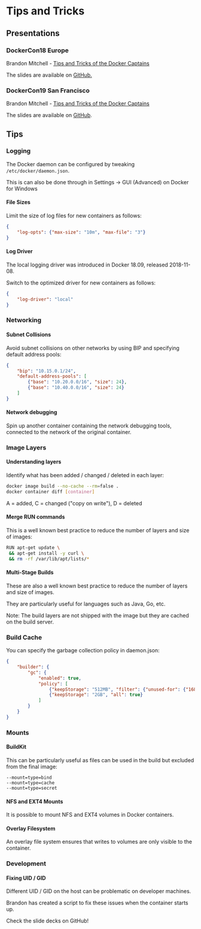 # Tips and Tricks

## Presentations

### DockerCon18 Europe

Brandon Mitchell - [Tips and Tricks of the Docker Captains](https://www.youtube.com/watch?v=fdB31LScQzY&list)

The slides are available on [GitHub.](https://github.com/sudo-bmitch/presentations/tree/master/dc2018eu)

### DockerCon19 San Francisco

Brandon Mitchell - [Tips and Tricks of the Docker Captains](https://www.youtube.com/watch?v=woBI466WMR8)

The slides are available on [GitHub](https://github.com/sudo-bmitch/presentations/tree/master/dc2019).



## Tips

### Logging

The Docker daemon can be configured by tweaking `/etc/docker/daemon.json`.

This is can also be done through in Settings -> GUI (Advanced) on Docker for Windows

#### File Sizes

Limit the size of log files for new containers as follows:

```json
{
    "log-opts": {"max-size": "10m", "max-file": "3"}
}
```

#### Log Driver

The local logging driver was introduced in Docker 18.09, released 2018-11-08.

Switch to the optimized driver for new containers as follows:

```json
{
    "log-driver": "local"
}
```





### Networking

#### Subnet Collisions

Avoid subnet collisions on other networks by using BIP and specifying default address pools:

```json
{
    "bip": "10.15.0.1/24",
    "default-address-pools": [
        {"base": "10.20.0.0/16", "size": 24},
        {"base": "10.40.0.0/16", "size": 24}
    ]
}
```

#### Network debugging

Spin up another container containing the network debugging tools, connected to the network of the original container.



### Image Layers

#### Understanding layers

Identify what has been added / changed / deleted in each layer:

````sh
docker image build --no-cache --rm=false .
docker container diff [container]
````

A = added, C = changed ("copy on write"), D = deleted

#### Merge RUN commands

This is a well known best practice to reduce the number of layers and size of images:

```sh
RUN apt-get update \
 && apt-get install -y curl \
 && rm -rf /var/lib/apt/lists/*
```

#### Multi-Stage Builds

These are also a well known best practice to reduce the number of layers and size of images.

They are particularly useful for languages such as Java, Go, etc.

Note: The build layers are not shipped with the image but they are cached on the build server.



### Build Cache

You can specify the garbage collection policy in daemon.json:

```json
{
    "builder": {
        "gc": {
            "enabled": true,
            "policy": [
                {"keepStorage": "512MB", "filter": {"unused-for": {"168h": true}}},
                {"keepStorage": "2GB", "all": true}
            ]
        }
    }
}
```



### Mounts

#### BuildKit

This can be particularly useful as files can be used in the build but excluded from the final image:

```
--mount=type=bind
--mount=type=cache
--mount=type=secret
```

#### NFS and EXT4 Mounts

It is possible to mount NFS and EXT4 volumes in Docker containers.

#### Overlay Filesystem

An overlay file system ensures that writes to volumes are only visible to the container.



### Development

#### Fixing UID / GID

Different UID / GID on the host can be problematic on developer machines.

Brandon has created a script to fix these issues when the container starts up.

Check the slide decks on GitHub!


